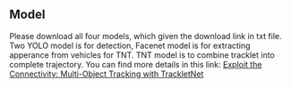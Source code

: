 ## Model
Please download all four models, which given the download link in txt file. Two YOLO model is for detection, Facenet model is for extracting apperance from vehicles for TNT. TNT model is to combine tracklet into complete trajectory. You can find more details in this link: [Exploit the Connectivity: Multi-Object Tracking with TrackletNet][1]

[1]: https://arxiv.org/abs/1811.07258

